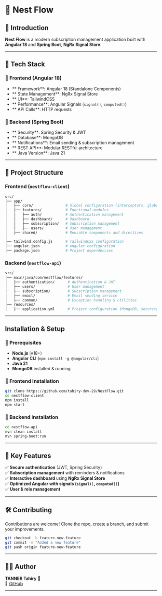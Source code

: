 # 🚀 Nest Flow

## 📖 Introduction

**Nest Flow** is a modern subscription management application built with **Angular 18** and **Spring Boot**, **NgRx Signal Store**.

---

## 📌 Tech Stack

### 🔹 Frontend (Angular 18)

-  ** Framework**: Angular 18 (Standalone Components)
-  ** State Management**: NgRx Signal Store
-  ** UI**: TailwindCSS
-  ** Performance**: Angular Signals (`signal()`, `computed()`)
-  ** API Calls**: HTTP requests

### 🔹 Backend (Spring Boot)

-  ** Security**: Spring Security & JWT
-  ** Database**: MongoDB
-  ** Notifications**: Email sending & subscription management
-  ** REST API**: Modular RESTful architecture
-  ** Java Version**: Java 21

---

## 📂 Project Structure

### Frontend (`nestflow-client`)

```bash
src/
│── app/
│   ├── core/               # Global configuration (interceptors, global services, guards)
│   ├── features/           # Functional modules
│   │   ├── auth/           # Authentication management
│   │   ├── dashboard/      # Dashboard
│   │   ├── subscription/   # Subscription management
│   │   ├── users/          # User management
│   ├── shared/             # Reusable components and directives
│  
│── tailwind.config.js      # TailwindCSS configuration
│── angular.json            # Angular configuration
│── package.json            # Project dependencies
```

### Backend (`nestflow-api`)

```bash
src/
│── main/java/com/nestflow/features/
│   ├── authentication/      # Authentication & JWT
│   ├── users/               # User management
│   ├── subscription/        # Subscription management
│   ├── email/               # Email sending service
│   ├── common/              # Exception handling & utilities
│── resources/
│   ├── application.yml      # Project configuration (MongoDB, security)
```

---

## Installation & Setup

### 🔹 Prerequisites

-  **Node.js** (v18+)
-  **Angular CLI** (`npm install -g @angular/cli`)
-  **Java 21**
-  **MongoDB** installed & running

### 🔹 Frontend Installation

```bash
git clone https://github.com/tahiry-dev-29/NestFlow.git
cd nestflow-client
npm install
npm start
```

### 🔹 Backend Installation

```bash
cd nestflow-api
mvn clean install
mvn spring-boot:run
```

---

## 🎯 Key Features

✅ **Secure authentication** (JWT, Spring Security)  
✅ **Subscription management** with reminders & notifications  
✅ **Interactive dashboard** using **NgRx Signal Store**  
✅ **Optimized Angular with signals (`signal()`, `computed()`)**  
✅ **User & role management**

---

## 🛠️ Contributing

Contributions are welcome! Clone the repo, create a branch, and submit your improvements.

```bash
git checkout -b feature-new-feature
git commit -m "Added a new feature"
git push origin feature-new-feature
```

---

## 👨‍💻 Author

**TANNER Tahiry** 🚀  
🔗 [GitHub](https://github.com/tahiry-dev-29)

---
